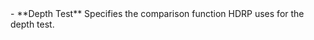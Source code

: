<tr>
<td>- **Depth Test**</td>
<td>Specifies the comparison function HDRP uses for the depth test.</td>
</tr>
